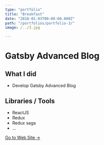 ```yaml
---
type: "portfolio"
title: "Breakfast"
date: "2018-01-03T00:00:00.000Z"
path: "/portfolios/portfolio-3/"
image: /../3.jpg

---
```


# Gatsby Advanced Blog

## What I did
- Develop Gatsby Advanced Blog

## Libraries / Tools
- ReactJS
- Redux
- Redux saga
- ...

[Go to Web Site →](https://github.com/wonism/gatsby-advanced-blog)
